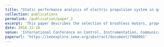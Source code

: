 ```yaml
---
title: "Static performance analysis of electric propulsion system in quadrotors"
collection: publications
permalink: /publication/paper_2
excerpt: 'This paper describes the selection of brushless motors, propellers and battery for getting maximum time of hover for a quadrotor UAV. We also introduce a experimental testbed to measure various parameters of the system like torque, thrust, RPM, current and voltage. The static testbed is directly interfaced through MATLAB for real time data acquisition. We tested different motor and propeller combinations to find the relation of their various parameters with efficiency and static coefficients.'
date: 2016-12-16
venue: 'International Conference on Control, Instrumentation, Communication and Computational Technologies (ICCICCT)'
paperurl: 'https://ieeexplore.ieee.org/abstract/document/7988001'
---
```

